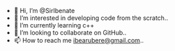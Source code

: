 - 👋 Hi, I’m @SirIbenate
- 👀 I’m interested in developing code from the scratch..
- 🌱 I’m currently learning c++
- 💞️ I’m looking to collaborate on GitHub..
- 📫 How to reach me ibearubere@gmail.com..

<!---
SirIbenate/SirIbenate is a ✨ special ✨ repository because its `README.md` (this file) appears on your GitHub profile.
You can click the Preview link to take a look at your changes.
--->
